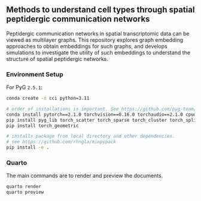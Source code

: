 
## Methods to understand cell types through spatial peptidergic communication networks

Peptidergic communication networks in spatial transcriptomic data can be viewed as multilayer graphs. This repository explores graph embedding approaches to obtain embeddings for such graphs, and develops simulations to investigate the utility of such embeddings to understand the structure of spatial peptidergic networks.  


### Environment Setup

For PyG `2.5.1`:

```bash
conda create -n cci python=3.11

# order of installations is important. See https://github.com/pyg-team/pytorch_geometric/discussions/7866#discussioncomment-7970609
conda install pytorch==2.1.0 torchvision==0.16.0 torchaudio==2.1.0 cpuonly -c pytorch
pip install pyg_lib torch_scatter torch_sparse torch_cluster torch_spline_conv -f https://data.pyg.org/whl/torch-2.1.0+cpu.html
pip install torch_geometric

# installs package from local directory and other dependencies.
# see https://github.com/rhngla/minpypack 
pip install -e .
```


### Quarto

The main commands are to render and preview the documents. 

```bash
quarto render
quarto preview
```